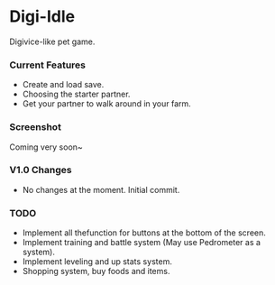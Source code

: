 # Digi-Idle
Digivice-like pet game.

### Current Features
- Create and load save.
- Choosing the starter partner.
- Get your partner to walk around in your farm.

### Screenshot
Coming very soon~

### V1.0 Changes
- No changes at the moment. Initial commit.

### TODO
- Implement all thefunction for buttons at the bottom of the screen.
- Implement training and battle system (May use Pedrometer as a system).
- Implement leveling and up stats system.
- Shopping system, buy foods and items.
